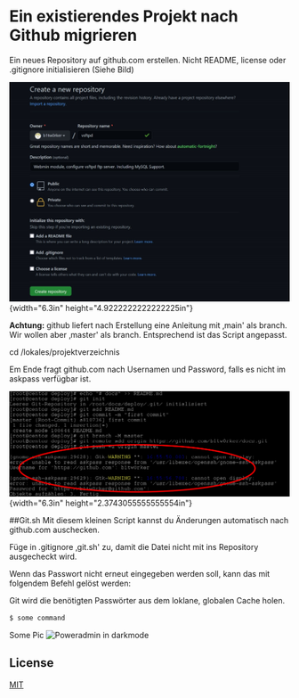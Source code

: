 # Ein existierendes Projekt nach Github migrieren

Ein neues Repository auf github.com erstellen. Nicht README, license
oder .gitignore initialisieren (Siehe Bild)

![](.//media/image1.jpeg){width="6.3in" height="4.9222222222222225in"}

**Achtung:** github liefert nach Erstellung eine Anleitung mit ‚main'
als branch. Wir wollen aber ‚master' als branch. Entsprechend ist das
Script angepasst.

cd /lokales/projektverzeichnis

Em Ende fragt github.com nach Usernamen und Password, falls es nicht im
askpass verfügbar ist.

![](.//media/image2.jpg){width="6.3in" height="2.3743055555555554in"}

##Git.sh
Mit diesem kleinen Script kannst du Änderungen automatisch nach
github.com auschecken.

Füge in .gitignore ‚git.sh' zu, damit die Datei nicht mit ins Repository
ausgecheckt wird.

Wenn das Passwort nicht erneut eingegeben werden soll, kann das mit
folgendem Befehl gelöst werden:

Git wird die benötigten Passwörter aus dem loklane, globalen Cache
holen.

```bash
$ some command
```

Some Pic
![Poweradmin in darkmode](https://www.bit-worker.com/assets/img/poweradmin.jpg)


## License
[MIT](https://choosealicense.com/licenses/mit/)
